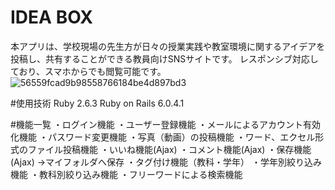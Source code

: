 # IDEA BOX

本アプリは、学校現場の先生方が日々の授業実践や教室環境に関するアイデアを投稿し、共有することができる教員向けSNSサイトです。
レスポンシブ対応しており、スマホからでも閲覧可能です。
![56559fcad9b98558766184be4d897bd3](https://user-images.githubusercontent.com/87594110/144520383-2c0be871-cabe-4778-b580-119cb333a31c.jpg)

#使用技術
Ruby 2.6.3
Ruby on Rails 6.0.4.1

#機能一覧
・ログイン機能
・ユーザー登録機能
・メールによるアカウント有効化機能
・パスワード変更機能
・写真（動画）の投稿機能
・ワード、エクセル形式のファイル投稿機能
・いいね機能(Ajax)
・コメント機能(Ajax)
・保存機能(Ajax)
  →マイフォルダへ保存
・タグ付け機能（教科・学年）
・学年別絞り込み機能
・教科別絞り込み機能
・フリーワードによる検索機能
